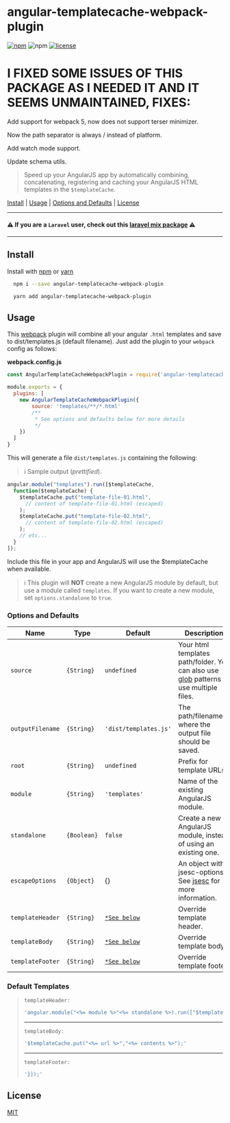 # angular-templatecache-webpack-plugin

[![npm][npm]][npm-url]
![npm](https://img.shields.io/npm/dw/angular-templatecache-webpack-plugin.svg)
[![license](http://img.shields.io/badge/license-MIT-blue.svg?style=flat)](https://npmjs.org/package/angular-templatecache-webpack-plugin)

# I FIXED SOME ISSUES OF THIS PACKAGE AS I NEEDED IT AND IT SEEMS UNMAINTAINED, FIXES:

Add support for webpack 5, now does not support terser minimizer.

Now the path separator is always / instead of platform.

Add watch mode support.

Update schema utils.

> Speed up your AngularJS app by automatically combining, concatenating, registering and caching your AngularJS HTML templates in the `$templateCache`.

[Install](#install) | [Usage](#usage) | [Options and Defaults](#options-and-defaults) | [License](#license)

----

#### :warning: If you are a **`Laravel` user**, check out this [laravel mix package](https://github.com/rafaelmussi/laravel-mix-angular-templatecache) :warning:

----

## Install

Install with [npm](https://www.npmjs.com/package/angular-templatecache-webpack-plugin) or [yarn](https://yarnpkg.com/package/angular-templatecache-webpack-plugin)

```bash
  npm i --save angular-templatecache-webpack-plugin
```

```bash
  yarn add angular-templatecache-webpack-plugin
```

## Usage

This [webpack](http://webpack.js.org/) plugin will combine all your angular `.html` templates and save to dist/templates.js (default filename). Just add the plugin to your `webpack` config as follows:

**webpack.config.js**
```js
const AngularTemplateCacheWebpackPlugin = require('angular-templatecache-webpack-plugin');

module.exports = {
  plugins: [
    new AngularTemplateCacheWebpackPlugin({
        source: 'templates/**/*.html'
        /**
         * See options and defaults below for more details
         */
    })
  ]
}
```

This will generate a file `dist/templates.js` containing the following:
> :information_source: Sample output (_prettified_).

```js
angular.module("templates").run([$templateCache,
  function($templateCache) {
    $templateCache.put("template-file-01.html",
      // content of template-file-01.html (escaped)
    );
    $templateCache.put("template-file-02.html",
      // content of template-file-02.html (escaped)
    );
    // etc...
  }
]);

```
Include this file in your app and AngularJS will use the $templateCache when available.
> :information_source: This plugin will __NOT__ create a new AngularJS module by default, but use a module called `templates`. If you want to create a new module, set `options.standalone` to `true`.


### Options and Defaults
Name | Type | Default | Description
---|---|---|---
`source` | `{String}` | `undefined` |  Your html templates path/folder. You can also use [glob](https://github.com/isaacs/node-glob#readme) patterns to use multiple files.
`outputFilename` | `{String}` | `'dist/templates.js'` |  The path/filename.js where the output file should be saved.
`root` | `{String}` | `undefined` |  Prefix for template URLs.
`module` | `{String}` | `'templates'` |  Name of the existing AngularJS module.
`standalone` | `{Boolean}` | `false` |  Create a new AngularJS module, instead of using an existing one.
`escapeOptions ` | `{Object}` | {} |  An object with jsesc-options. See [jsesc](https://www.npmjs.com/package/jsesc#api) for more information.
`templateHeader` | `{String}` | [`*See below`](#default-templates) | Override template header.
`templateBody` | `{String}` | [`*See below`](#default-templates) | Override template body.
`templateFooter` | `{String}` | [`*See below`](#default-templates) | Override template footer.


### Default Templates
> `templateHeader:`
> ```js
> 'angular.module("<%= module %>"<%= standalone %>).run(["$templateCache", function($templateCache) {'
> ```
> ---
> `templateBody:`
> ```js
> '$templateCache.put("<%= url %>","<%= contents %>");'
> ```
> ---
> `templateFooter:`
> ```js
> '}]);'
> ```

## License

[MIT](./LICENSE)

[npm]: https://img.shields.io/npm/v/angular-templatecache-webpack-plugin.svg
[npm-url]: https://npmjs.com/package/angular-templatecache-webpack-plugin
